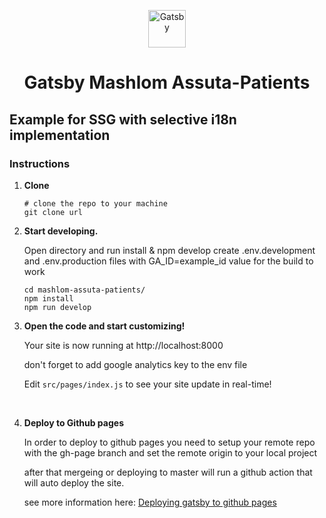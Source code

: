 <p align="center">
  <a href="https://www.gatsbyjs.com/?utm_source=starter&utm_medium=readme&utm_campaign=minimal-starter">
    <img alt="Gatsby" src="https://www.gatsbyjs.com/Gatsby-Monogram.svg" width="60" />
  </a>
</p>
<h1 align="center">
  Gatsby Mashlom Assuta-Patients
</h1>

## Example for SSG with selective i18n implementation

### Instructions

1.  **Clone**


    ```shell
    # clone the repo to your machine
    git clone url
    ```

2.  **Start developing.**

    Open directory and run install & npm develop
    create .env.development and .env.production files with GA_ID=example_id value for the build to work

    ```shell
    cd mashlom-assuta-patients/
    npm install
    npm run develop
    ```

3.  **Open the code and start customizing!**

    Your site is now running at http://localhost:8000  
    
    don't forget to add google analytics key to the env file

    Edit `src/pages/index.js` to see your site update in real-time!
</br>

4.  **Deploy to Github pages**

    In order to deploy to github pages you need to setup your remote repo with the gh-page branch and set the remote origin to your local project

    after that mergeing or deploying to master will run a github action that will auto deploy the site.

    see more information here: [Deploying gatsby to github pages](https://dev.to/arnonate/deploying-gatsby-to-github-pages-3af5)
